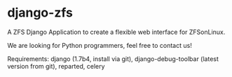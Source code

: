 django-zfs
==========

A ZFS Django Application to create a flexible web interface for ZFSonLinux.


We are looking for Python programmers, feel free to contact us!


Requirements:
django (1.7b4, install via git), django-debug-toolbar (latest version from git), reparted, celery
